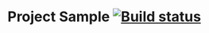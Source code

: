 # Project Sample [![Build status](https://ci.appveyor.com/api/projects/status/dlheiu24d7ol6rfb/branch/master?svg=true)](https://ci.appveyor.com/project/dekotamin/patterns/branch/master)